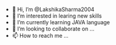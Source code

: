 - 👋 Hi, I’m @LakshikaSharma2004
- 👀 I’m interested in learing new skills
- 🌱 I’m currently learning JAVA language
- 💞️ I’m looking to collaborate on ...
- 📫 How to reach me ...

<!---
LakshikaSharma2004/LakshikaSharma2004 is a ✨ special ✨ repository because its `README.md` (this file) appears on your GitHub profile.
You can click the Preview link to take a look at your changes.
--->

